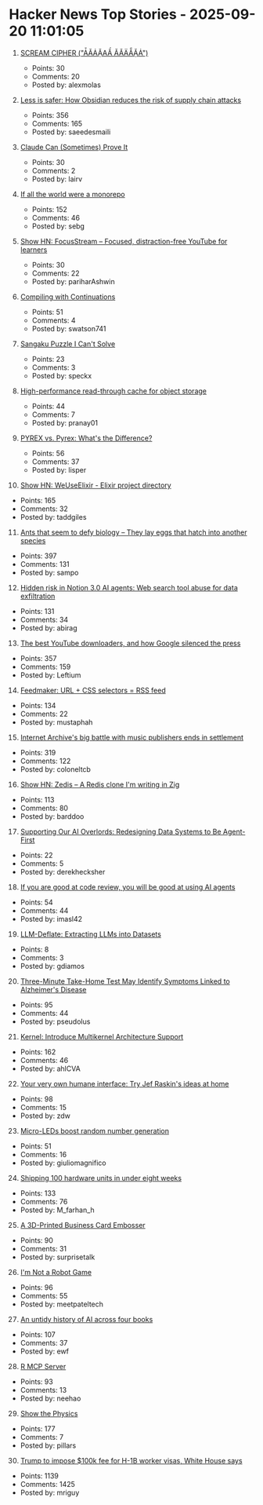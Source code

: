 # Hacker News Top Stories - 2025-09-20 11:01:05

1. [SCREAM CIPHER ("ǠĂȦẶAẦ ĂǍÄẴẶȦ")](https://sethmlarson.dev/scream-cipher)
   - Points: 30
   - Comments: 20
   - Posted by: alexmolas

2. [Less is safer: How Obsidian reduces the risk of supply chain attacks](https://obsidian.md/blog/less-is-safer/)
   - Points: 356
   - Comments: 165
   - Posted by: saeedesmaili

3. [Claude Can (Sometimes) Prove It](https://www.galois.com/articles/claude-can-sometimes-prove-it)
   - Points: 30
   - Comments: 2
   - Posted by: lairv

4. [If all the world were a monorepo](https://jtibs.substack.com/p/if-all-the-world-were-a-monorepo)
   - Points: 152
   - Comments: 46
   - Posted by: sebg

5. [Show HN: FocusStream – Focused, distraction-free YouTube for learners](https://focusstream.media)
   - Points: 30
   - Comments: 22
   - Posted by: pariharAshwin

6. [Compiling with Continuations](https://swatson555.github.io/posts/2025-09-16-compiling-with-continuations.html)
   - Points: 51
   - Comments: 4
   - Posted by: swatson741

7. [Sangaku Puzzle I Can't Solve](https://samjshah.com/2025/08/05/sangaku-puzzle-i-cant-solve/)
   - Points: 23
   - Comments: 3
   - Posted by: speckx

8. [High-performance read-through cache for object storage](https://github.com/s2-streamstore/cachey)
   - Points: 44
   - Comments: 7
   - Posted by: pranay01

9. [PYREX vs. Pyrex: What's the Difference?](https://www.corning.com/worldwide/en/products/life-sciences/resources/stories/in-the-field/pyrex-vs-pyrex-whats-the-difference.html)
   - Points: 56
   - Comments: 37
   - Posted by: lisper

10. [Show HN: WeUseElixir - Elixir project directory](https://weuseelixir.com/)
   - Points: 165
   - Comments: 32
   - Posted by: taddgiles

11. [Ants that seem to defy biology – They lay eggs that hatch into another species](https://www.smithsonianmag.com/smart-news/these-ant-queens-seem-to-defy-biology-they-lay-eggs-that-hatch-into-another-species-180987292/)
   - Points: 397
   - Comments: 131
   - Posted by: sampo

12. [Hidden risk in Notion 3.0 AI agents: Web search tool abuse for data exfiltration](https://www.codeintegrity.ai/blog/notion)
   - Points: 131
   - Comments: 34
   - Posted by: abirag

13. [The best YouTube downloaders, and how Google silenced the press](https://windowsread.me/p/best-youtube-downloaders)
   - Points: 357
   - Comments: 159
   - Posted by: Leftium

14. [Feedmaker: URL + CSS selectors = RSS feed](https://feedmaker.fly.dev)
   - Points: 134
   - Comments: 22
   - Posted by: mustaphah

15. [Internet Archive's big battle with music publishers ends in settlement](https://arstechnica.com/tech-policy/2025/09/internet-archives-big-battle-with-music-publishers-ends-in-settlement/)
   - Points: 319
   - Comments: 122
   - Posted by: coloneltcb

16. [Show HN: Zedis – A Redis clone I'm writing in Zig](https://github.com/barddoo/zedis)
   - Points: 113
   - Comments: 80
   - Posted by: barddoo

17. [Supporting Our AI Overlords: Redesigning Data Systems to Be Agent-First](https://arxiv.org/abs/2509.00997)
   - Points: 22
   - Comments: 5
   - Posted by: derekhecksher

18. [If you are good at code review, you will be good at using AI agents](https://www.seangoedecke.com/ai-agents-and-code-review/)
   - Points: 54
   - Comments: 44
   - Posted by: imasl42

19. [LLM-Deflate: Extracting LLMs into Datasets](https://www.scalarlm.com/blog/llm-deflate-extracting-llms-into-datasets/)
   - Points: 8
   - Comments: 3
   - Posted by: gdiamos

20. [Three-Minute Take-Home Test May Identify Symptoms Linked to Alzheimer's Disease](https://www.smithsonianmag.com/smart-news/three-minute-take-home-test-may-identify-symptoms-linked-to-alzheimers-disease-years-before-a-traditional-diagnosis-180987281/)
   - Points: 95
   - Comments: 44
   - Posted by: pseudolus

21. [Kernel: Introduce Multikernel Architecture Support](https://lwn.net/ml/all/20250918222607.186488-1-xiyou.wangcong@gmail.com/)
   - Points: 162
   - Comments: 46
   - Posted by: ahlCVA

22. [Your very own humane interface: Try Jef Raskin's ideas at home](https://arstechnica.com/gadgets/2025/09/your-very-own-humane-interface-try-jef-raskins-ideas-at-home/)
   - Points: 98
   - Comments: 15
   - Posted by: zdw

23. [Micro-LEDs boost random number generation](https://discovery.kaust.edu.sa/en/article/25936/micro-leds-boost-random-number-generation/)
   - Points: 51
   - Comments: 16
   - Posted by: giuliomagnifico

24. [Shipping 100 hardware units in under eight weeks](https://farhanhossain.substack.com/p/how-we-shipped-100-hardware-units)
   - Points: 133
   - Comments: 76
   - Posted by: M_farhan_h

25. [A 3D-Printed Business Card Embosser](https://www.core77.com/posts/138492/A-3D-Printed-Business-Card-Embosser)
   - Points: 90
   - Comments: 31
   - Posted by: surprisetalk

26. [I'm Not a Robot Game](https://neal.fun/not-a-robot/)
   - Points: 96
   - Comments: 55
   - Posted by: meetpateltech

27. [An untidy history of AI across four books](https://hedgehogreview.com/issues/lessons-of-babel/articles/perplexity)
   - Points: 107
   - Comments: 37
   - Posted by: ewf

28. [R MCP Server](https://github.com/finite-sample/rmcp)
   - Points: 93
   - Comments: 13
   - Posted by: neehao

29. [Show the Physics](https://interactivetextbooks.tudelft.nl/showthephysics/Introduction/About.html)
   - Points: 177
   - Comments: 7
   - Posted by: pillars

30. [Trump to impose $100k fee for H-1B worker visas, White House says](https://www.reuters.com/business/media-telecom/trump-mulls-adding-new-100000-fee-h-1b-visas-bloomberg-news-reports-2025-09-19/)
   - Points: 1139
   - Comments: 1425
   - Posted by: mriguy

